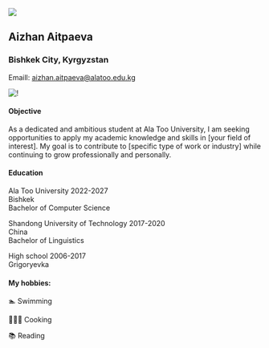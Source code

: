 ![](https://media.giphy.com/media/L8K62iTDkzGX6/giphy.gif) 

## Aizhan Aitpaeva

### Bishkek City, Kyrgyzstan


Emaill: aizhan.aitpaeva@alatoo.edu.kg



![!](https://mdg.imgix.net/assets/images/tux.png?auto=format&fit=clip&q=40&w=100)


#### Objective
As a dedicated and ambitious student at Ala Too University, I am seeking opportunities to apply my academic knowledge and skills in [your field of interest]. My goal is to contribute to [specific type of work or industry] while continuing to grow professionally and personally.



#### Education
Ala Too University 2022-2027<br>
Bishkek<br>
Bachelor of Computer Science

Shandong University of Technology 2017-2020<br>
Сhina <br>
Bachelor of Linguistics 


High school  2006-2017<br>
Grigoryevka <br>


#### My hobbies:

 🏊  Swimming
 
 👩🏻‍🍳  Cooking
 
 📚  Reading




